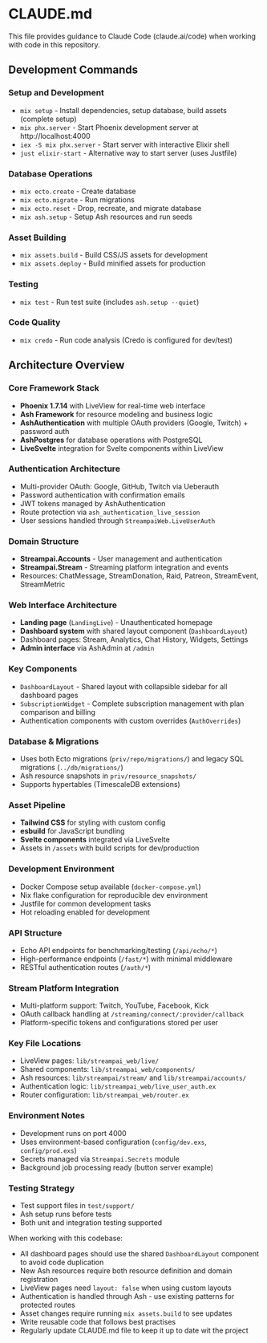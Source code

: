 # CLAUDE.md

This file provides guidance to Claude Code (claude.ai/code) when working with code in this repository.

## Development Commands

### Setup and Development
- `mix setup` - Install dependencies, setup database, build assets (complete setup)
- `mix phx.server` - Start Phoenix development server at http://localhost:4000
- `iex -S mix phx.server` - Start server with interactive Elixir shell
- `just elixir-start` - Alternative way to start server (uses Justfile)

### Database Operations
- `mix ecto.create` - Create database
- `mix ecto.migrate` - Run migrations
- `mix ecto.reset` - Drop, recreate, and migrate database
- `mix ash.setup` - Setup Ash resources and run seeds

### Asset Building
- `mix assets.build` - Build CSS/JS assets for development
- `mix assets.deploy` - Build minified assets for production

### Testing
- `mix test` - Run test suite (includes `ash.setup --quiet`)

### Code Quality
- `mix credo` - Run code analysis (Credo is configured for dev/test)

## Architecture Overview

### Core Framework Stack
- **Phoenix 1.7.14** with LiveView for real-time web interface
- **Ash Framework** for resource modeling and business logic
- **AshAuthentication** with multiple OAuth providers (Google, Twitch) + password auth
- **AshPostgres** for database operations with PostgreSQL
- **LiveSvelte** integration for Svelte components within LiveView

### Authentication Architecture
- Multi-provider OAuth: Google, GitHub, Twitch via Ueberauth
- Password authentication with confirmation emails
- JWT tokens managed by AshAuthentication
- Route protection via `ash_authentication_live_session`
- User sessions handled through `StreampaiWeb.LiveUserAuth`

### Domain Structure
- **Streampai.Accounts** - User management and authentication
- **Streampai.Stream** - Streaming platform integration and events
- Resources: ChatMessage, StreamDonation, Raid, Patreon, StreamEvent, StreamMetric

### Web Interface Architecture
- **Landing page** (`LandingLive`) - Unauthenticated homepage
- **Dashboard system** with shared layout component (`DashboardLayout`)
- Dashboard pages: Stream, Analytics, Chat History, Widgets, Settings
- **Admin interface** via AshAdmin at `/admin`

### Key Components
- `DashboardLayout` - Shared layout with collapsible sidebar for all dashboard pages
- `SubscriptionWidget` - Complete subscription management with plan comparison and billing
- Authentication components with custom overrides (`AuthOverrides`)

### Database & Migrations
- Uses both Ecto migrations (`priv/repo/migrations/`) and legacy SQL migrations (`../db/migrations/`)
- Ash resource snapshots in `priv/resource_snapshots/`
- Supports hypertables (TimescaleDB extensions)

### Asset Pipeline
- **Tailwind CSS** for styling with custom config
- **esbuild** for JavaScript bundling
- **Svelte components** integrated via LiveSvelte
- Assets in `/assets` with build scripts for dev/production

### Development Environment
- Docker Compose setup available (`docker-compose.yml`)
- Nix flake configuration for reproducible dev environment
- Justfile for common development tasks
- Hot reloading enabled for development

### API Structure
- Echo API endpoints for benchmarking/testing (`/api/echo/*`)
- High-performance endpoints (`/fast/*`) with minimal middleware
- RESTful authentication routes (`/auth/*`)

### Stream Platform Integration
- Multi-platform support: Twitch, YouTube, Facebook, Kick
- OAuth callback handling at `/streaming/connect/:provider/callback`
- Platform-specific tokens and configurations stored per user

### Key File Locations
- LiveView pages: `lib/streampai_web/live/`
- Shared components: `lib/streampai_web/components/`
- Ash resources: `lib/streampai/stream/` and `lib/streampai/accounts/`
- Authentication logic: `lib/streampai_web/live_user_auth.ex`
- Router configuration: `lib/streampai_web/router.ex`

### Environment Notes
- Development runs on port 4000
- Uses environment-based configuration (`config/dev.exs`, `config/prod.exs`)
- Secrets managed via `Streampai.Secrets` module
- Background job processing ready (button server example)

### Testing Strategy
- Test support files in `test/support/`
- Ash setup runs before tests
- Both unit and integration testing supported

When working with this codebase:
- All dashboard pages should use the shared `DashboardLayout` component to avoid code duplication
- New Ash resources require both resource definition and domain registration
- LiveView pages need `layout: false` when using custom layouts
- Authentication is handled through Ash - use existing patterns for protected routes
- Asset changes require running `mix assets.build` to see updates
- Write reusable code that follows best practises
- Regularly update CLAUDE.md file to keep it up to date wit the project
